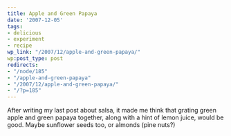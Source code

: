 ```yaml
---
title: Apple and Green Papaya
date: '2007-12-05'
tags:
- delicious
- experiment
- recipe
wp_link: "/2007/12/apple-and-green-papaya/"
wp:post_type: post
redirects:
- "/node/185"
- "/apple-and-green-papaya"
- "/2007/12/apple-and-green-papaya/"
- "/?p=185"
---
```


After writing my last post about salsa, it made me think that grating green apple and green papaya together, along with a hint of lemon juice, would be good. Maybe sunflower seeds too, or almonds (pine nuts?)
